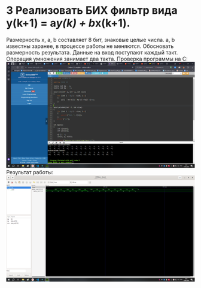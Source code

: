 # 3 Реализовать БИХ фильтр вида y(k+1) = a*y(k) + b*x(k+1).
Размерность x, a, b составляет 8 бит,
знаковые целые числа. a, b известны заранее, в процессе работы не меняются.
Обосновать размерность результата.
Данные на вход поступают каждый такт. Операция умножения занимает два такта. 
Проверка программы на C:
![Alt text](image.png)
Результат работы:
![Alt text](image-1.png)
